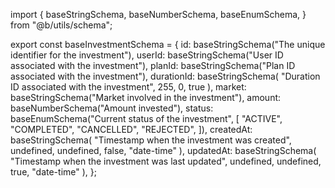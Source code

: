 import {
  baseStringSchema,
  baseNumberSchema,
  baseEnumSchema,
} from "@b/utils/schema";

export const baseInvestmentSchema = {
  id: baseStringSchema("The unique identifier for the investment"),
  userId: baseStringSchema("User ID associated with the investment"),
  planId: baseStringSchema("Plan ID associated with the investment"),
  durationId: baseStringSchema(
    "Duration ID associated with the investment",
    255,
    0,
    true
  ),
  market: baseStringSchema("Market involved in the investment"),
  amount: baseNumberSchema("Amount invested"),
  status: baseEnumSchema("Current status of the investment", [
    "ACTIVE",
    "COMPLETED",
    "CANCELLED",
    "REJECTED",
  ]),
  createdAt: baseStringSchema(
    "Timestamp when the investment was created",
    undefined,
    undefined,
    false,
    "date-time"
  ),
  updatedAt: baseStringSchema(
    "Timestamp when the investment was last updated",
    undefined,
    undefined,
    true,
    "date-time"
  ),
};
